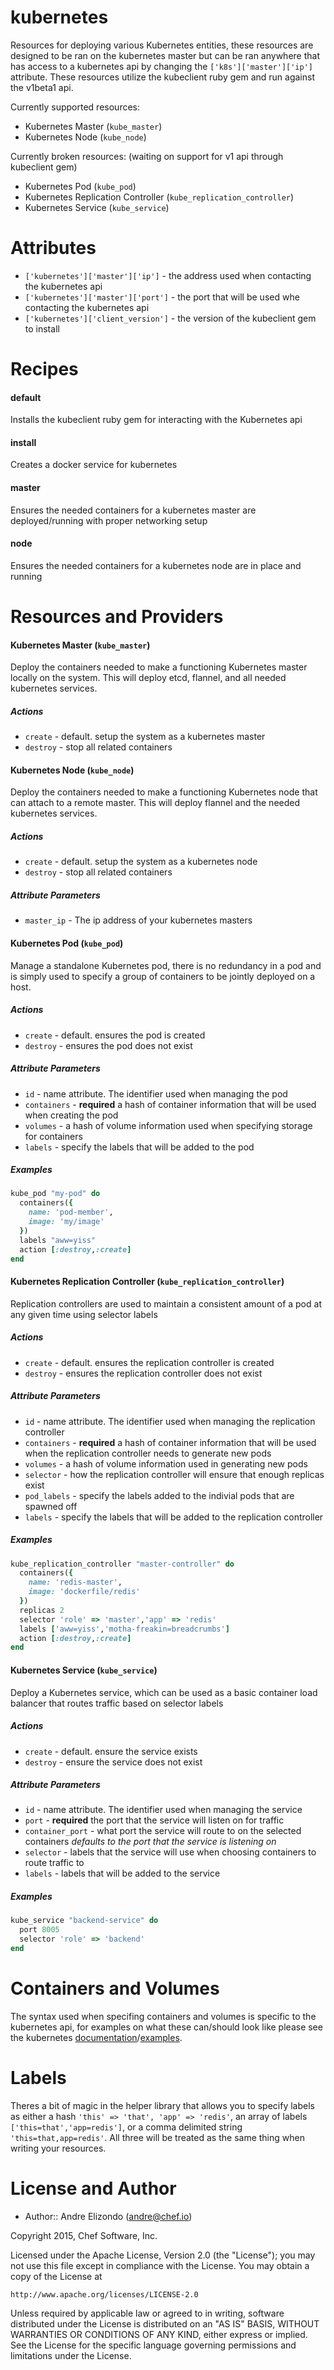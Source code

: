 # kubernetes

Resources for deploying various Kubernetes entities, these resources are designed to be ran on the kubernetes master but can be ran anywhere that has access to a kubernetes api by changing the `['k8s']['master']['ip']` attribute. These resources utilize the kubeclient ruby gem and run against the v1beta1 api.

Currently supported resources:

  * Kubernetes Master (`kube_master`)
  * Kubernetes Node (`kube_node`)


Currently broken resources: (waiting on support for v1 api through kubeclient gem)

  * Kubernetes Pod (`kube_pod`)
  * Kubernetes Replication Controller (`kube_replication_controller`)
  * Kubernetes Service (`kube_service`)

# Attributes
  * `['kubernetes']['master']['ip']` - the address used when contacting the kubernetes api
  * `['kubernetes']['master']['port']` - the port that will be used whe contacting the kubernetes api
  * `['kubernetes']['client_version']` - the version of the kubeclient gem to install

# Recipes

#### default
Installs the kubeclient ruby gem for interacting with the Kubernetes api

#### install
Creates a docker service for kubernetes

#### master
Ensures the needed containers for a kubernetes master are deployed/running with proper networking setup

#### node
Ensures the needed containers for a kubernetes node are in place and running

# Resources and Providers 

#### Kubernetes Master (`kube_master`)
Deploy the containers needed to make a functioning Kubernetes master locally on the system. This will deploy etcd, flannel, and all needed kubernetes services.

##### Actions
  * `create` - default. setup the system as a kubernetes master
  * `destroy` - stop all related containers

#### Kubernetes Node (`kube_node`)
Deploy the containers needed to make a functioning Kubernetes node that can attach to a remote master. This will deploy flannel and the needed kubernetes services.

##### Actions
  * `create` - default. setup the system as a kubernetes node
  * `destroy` - stop all related containers

##### Attribute Parameters
  * `master_ip` - The ip address of your kubernetes masters

#### Kubernetes Pod (`kube_pod`)
Manage a standalone Kubernetes pod, there is no redundancy in a pod and is simply used to specify a group of containers to be jointly deployed on a host.

##### Actions
  * `create` - default. ensures the pod is created
  * `destroy` - ensures the pod does not exist

##### Attribute Parameters
  * `id` - name attribute. The identifier used when managing the pod
  * `containers` - **required** a hash of container information that will be used when creating the pod
  * `volumes` - a hash of volume information used when specifying storage for containers
  * `labels` - specify the labels that will be added to the pod

##### Examples
```ruby
kube_pod "my-pod" do
  containers({
    name: 'pod-member',
    image: 'my/image'
  })
  labels "aww=yiss"
  action [:destroy,:create]
end
```

#### Kubernetes Replication Controller (`kube_replication_controller`)
Replication controllers are used to maintain a consistent amount of a pod at any given time using selector labels

##### Actions
  * `create` - default. ensures the replication controller is created
  * `destroy` - ensures the replication controller does not exist

##### Attribute Parameters
  * `id` - name attribute. The identifier used when managing the replication controller
  * `containers` - **required** a hash of container information that will be used when the replication controller needs to generate new pods
  * `volumes` - a hash of volume information used in generating new pods
  * `selector` - how the replication controller will ensure that enough replicas exist
  * `pod_labels` - specify the labels added to the indivial pods that are spawned off
  * `labels` - specify the labels that will be added to the replication controller

##### Examples
```ruby
kube_replication_controller "master-controller" do
  containers({
    name: 'redis-master',
    image: 'dockerfile/redis'
  })
  replicas 2
  selector 'role' => 'master','app' => 'redis'
  labels ['aww=yiss','motha-freakin=breadcrumbs']
  action [:destroy,:create]
end
```
    
#### Kubernetes Service (`kube_service`)
Deploy a Kubernetes service, which can be used as a basic container load balancer that routes traffic based on selector labels

##### Actions
  * `create` - default. ensure the service exists
  * `destroy` - ensure the service does not exist

##### Attribute Parameters
  * `id` - name attribute. The identifier used when managing the service
  * `port` - **required** the port that the service will listen on for traffic
  * `container_port` - what port the service will route to on the selected containers *defaults to the port that the service is listening on*
  * `selector` - labels that the service will use when choosing containers to route traffic to
  * `labels` - labels that will be added to the service
  
##### Examples
```ruby
kube_service "backend-service" do
  port 8005
  selector 'role' => 'backend'
end
```

# Containers and Volumes
The syntax used when specifing containers and volumes is specific to the kubernetes api, for examples on what these can/should look like please see the kubernetes [documentation](https://github.com/GoogleCloudPlatform/kubernetes/tree/master/docs)/[examples](https://github.com/GoogleCloudPlatform/kubernetes/tree/master/examples). 

# Labels
Theres a bit of magic in the helper library that allows you to specify labels as either a hash `'this' => 'that', 'app' => 'redis'`, an array of labels `['this=that','app=redis']`, or a comma delimited string `'this=that,app=redis'`. All three will be treated as the same thing when writing your resources.

# License and Author

* Author:: Andre Elizondo (<andre@chef.io>)

Copyright 2015, Chef Software, Inc.

Licensed under the Apache License, Version 2.0 (the "License");
you may not use this file except in compliance with the License.
You may obtain a copy of the License at

    http://www.apache.org/licenses/LICENSE-2.0

Unless required by applicable law or agreed to in writing, software
distributed under the License is distributed on an "AS IS" BASIS,
WITHOUT WARRANTIES OR CONDITIONS OF ANY KIND, either express or implied.
See the License for the specific language governing permissions and
limitations under the License.

